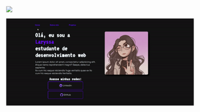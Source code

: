 <h1 align="center"> 
    <p></p>
</h1>

<p align="left">
    <img width=150 src="https://img.shields.io/badge/STATUS-EM_DESENVOLVIMENTO-GREEN"/>
</p>

<p align="center">
    <img width=800 src="gif1.gif"/>
</p>
<p align="center">
<a href""</a>
</p>

